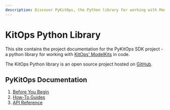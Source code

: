 ```yaml
---
description: Discover PyKitOps, the Python library for working with ModelKits. Integrate KitOps into your Python-based AI workflows.
---
```

# KitOps Python Library

This site contains the project documentation for the PyKitOps SDK project - a python library for working with [KitOps' ModelKits](https://kitops.ml) in code.

The KitOps Python library is an open source project hosted on [GitHub](https://github.com/jozu-ai/pykitops/).

## PyKitOps Documentation

1. [Before You Begin](./before-you-begin/)
2. [How-To Guides](./how-to-guides/)
3. [API Reference](./reference/index/)

